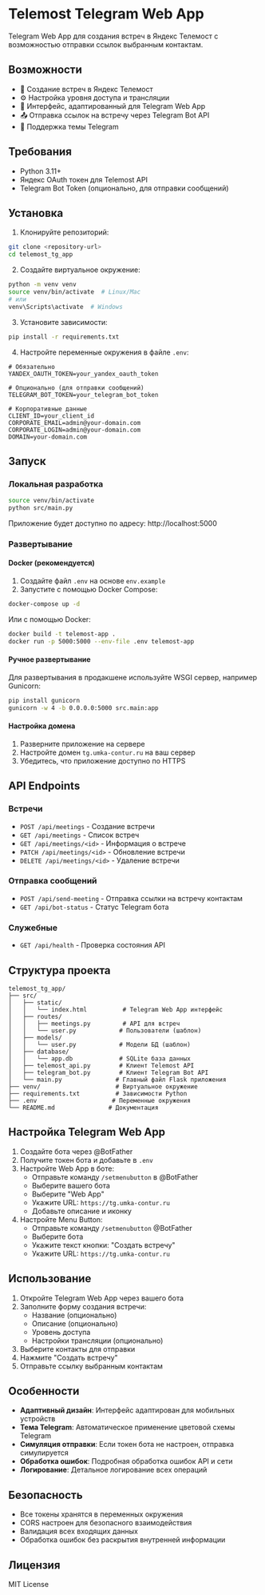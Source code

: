 # Telemost Telegram Web App

Telegram Web App для создания встреч в Яндекс Телемост с возможностью отправки ссылок выбранным контактам.

## Возможности

- 🎥 Создание встреч в Яндекс Телемост
- ⚙️ Настройка уровня доступа и трансляции
- 📱 Интерфейс, адаптированный для Telegram Web App
- 📤 Отправка ссылок на встречу через Telegram Bot API
- 🎨 Поддержка темы Telegram

## Требования

- Python 3.11+
- Яндекс OAuth токен для Telemost API
- Telegram Bot Token (опционально, для отправки сообщений)

## Установка

1. Клонируйте репозиторий:
```bash
git clone <repository-url>
cd telemost_tg_app
```

2. Создайте виртуальное окружение:
```bash
python -m venv venv
source venv/bin/activate  # Linux/Mac
# или
venv\Scripts\activate  # Windows
```

3. Установите зависимости:
```bash
pip install -r requirements.txt
```

4. Настройте переменные окружения в файле `.env`:
```env
# Обязательно
YANDEX_OAUTH_TOKEN=your_yandex_oauth_token

# Опционально (для отправки сообщений)
TELEGRAM_BOT_TOKEN=your_telegram_bot_token

# Корпоративные данные
CLIENT_ID=your_client_id
CORPORATE_EMAIL=admin@your-domain.com
CORPORATE_LOGIN=admin@your-domain.com
DOMAIN=your-domain.com
```

## Запуск

### Локальная разработка

```bash
source venv/bin/activate
python src/main.py
```

Приложение будет доступно по адресу: http://localhost:5000

### Развертывание

#### Docker (рекомендуется)

1. Создайте файл `.env` на основе `env.example`
2. Запустите с помощью Docker Compose:

```bash
docker-compose up -d
```

Или с помощью Docker:

```bash
docker build -t telemost-app .
docker run -p 5000:5000 --env-file .env telemost-app
```

#### Ручное развертывание

Для развертывания в продакшене используйте WSGI сервер, например Gunicorn:

```bash
pip install gunicorn
gunicorn -w 4 -b 0.0.0.0:5000 src.main:app
```

#### Настройка домена

1. Разверните приложение на сервере
2. Настройте домен `tg.umka-contur.ru` на ваш сервер
3. Убедитесь, что приложение доступно по HTTPS

## API Endpoints

### Встречи

- `POST /api/meetings` - Создание встречи
- `GET /api/meetings` - Список встреч
- `GET /api/meetings/<id>` - Информация о встрече
- `PATCH /api/meetings/<id>` - Обновление встречи
- `DELETE /api/meetings/<id>` - Удаление встречи

### Отправка сообщений

- `POST /api/send-meeting` - Отправка ссылки на встречу контактам
- `GET /api/bot-status` - Статус Telegram бота

### Служебные

- `GET /api/health` - Проверка состояния API

## Структура проекта

```
telemost_tg_app/
├── src/
│   ├── static/
│   │   └── index.html          # Telegram Web App интерфейс
│   ├── routes/
│   │   ├── meetings.py         # API для встреч
│   │   └── user.py            # Пользователи (шаблон)
│   ├── models/
│   │   └── user.py            # Модели БД (шаблон)
│   ├── database/
│   │   └── app.db             # SQLite база данных
│   ├── telemost_api.py        # Клиент Telemost API
│   ├── telegram_bot.py        # Клиент Telegram Bot API
│   └── main.py               # Главный файл Flask приложения
├── venv/                     # Виртуальное окружение
├── requirements.txt          # Зависимости Python
├── .env                     # Переменные окружения
└── README.md               # Документация
```

## Настройка Telegram Web App

1. Создайте бота через @BotFather
2. Получите токен бота и добавьте в `.env`
3. Настройте Web App в боте:
   - Отправьте команду `/setmenubutton` в @BotFather
   - Выберите вашего бота
   - Выберите "Web App"
   - Укажите URL: `https://tg.umka-contur.ru`
   - Добавьте описание и иконку
4. Настройте Menu Button:
   - Отправьте команду `/setmenubutton` @BotFather
   - Выберите бота
   - Укажите текст кнопки: "Создать встречу"
   - Укажите URL: `https://tg.umka-contur.ru`

## Использование

1. Откройте Telegram Web App через вашего бота
2. Заполните форму создания встречи:
   - Название (опционально)
   - Описание (опционально)
   - Уровень доступа
   - Настройки трансляции (опционально)
3. Выберите контакты для отправки
4. Нажмите "Создать встречу"
5. Отправьте ссылку выбранным контактам

## Особенности

- **Адаптивный дизайн**: Интерфейс адаптирован для мобильных устройств
- **Тема Telegram**: Автоматическое применение цветовой схемы Telegram
- **Симуляция отправки**: Если токен бота не настроен, отправка симулируется
- **Обработка ошибок**: Подробная обработка ошибок API и сети
- **Логирование**: Детальное логирование всех операций

## Безопасность

- Все токены хранятся в переменных окружения
- CORS настроен для безопасного взаимодействия
- Валидация всех входящих данных
- Обработка ошибок без раскрытия внутренней информации

## Лицензия

MIT License

